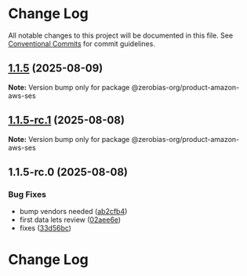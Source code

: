 # Change Log

All notable changes to this project will be documented in this file.
See [Conventional Commits](https://conventionalcommits.org) for commit guidelines.

## [1.1.5](https://github.com/zerobias-org/product/compare/@zerobias-org/product-amazon-aws-ses@1.1.5-rc.1...@zerobias-org/product-amazon-aws-ses@1.1.5) (2025-08-09)

**Note:** Version bump only for package @zerobias-org/product-amazon-aws-ses





## [1.1.5-rc.1](https://github.com/zerobias-org/product/compare/@zerobias-org/product-amazon-aws-ses@1.1.5-rc.0...@zerobias-org/product-amazon-aws-ses@1.1.5-rc.1) (2025-08-08)

**Note:** Version bump only for package @zerobias-org/product-amazon-aws-ses





## 1.1.5-rc.0 (2025-08-08)


### Bug Fixes

* bump vendors needed ([ab2cfb4](https://github.com/zerobias-org/product/commit/ab2cfb4a9cf2e3008e08b068f98011fec096c932))
* first data lets review ([02aee6e](https://github.com/zerobias-org/product/commit/02aee6e8c4f11675de7c63a00f4c8254a67a4dd7))
* fixes ([33d56bc](https://github.com/zerobias-org/product/commit/33d56bcaedf3fa5e3939a33c0fb57eda53539d05))





# Change Log
